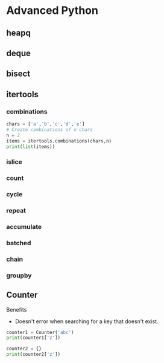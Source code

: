 # Advanced Python

## heapq

## deque

## bisect

## itertools

### combinations

```python
chars = ['a','b','c','d','e']
# Create combinations of n chars
n = 2
items = itertools.combinations(chars,n)
print(list(items))
```

### islice

### count

### cycle

### repeat

### accumulate

### batched

### chain

### groupby

## Counter

Benefits

- Doesn't error when searching for a key that doesn't exist.

```python
counter1 = Counter('abc')
print(counter1['z'])

counter2 = {}
print(counter2['z'])
```

